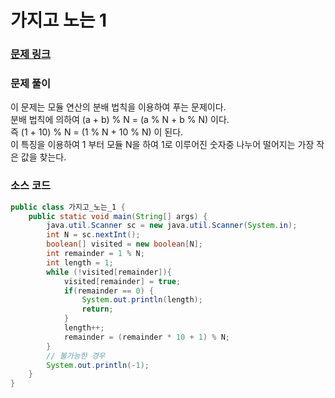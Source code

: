 # 가지고 노는 1

### [문제 링크](https://www.notion.so/Java-1513fd42b42d804e9a39f6fb89d6766a)


### 문제 풀이
이 문제는 모듈 연산의 분배 법칙을 이용하여 푸는 문제이다. </br>
분배 법칙에 의하여 (a + b) % N = (a % N + b % N) 이다.  </br>
즉 (1 + 10) % N = (1 % N + 10 % N) 이 된다. </br>
이 특징을 이용하여 1 부터 모듈 N을 하여 1로 이루어진 숫자중 나누어 떨어지는 가장 작은 값을 찾는다. </br>

### 소스 코드

```java
public class 가지고_노는_1 {
    public static void main(String[] args) {
        java.util.Scanner sc = new java.util.Scanner(System.in);
        int N = sc.nextInt();
        boolean[] visited = new boolean[N];
        int remainder = 1 % N;
        int length = 1;
        while (!visited[remainder]){
            visited[remainder] = true;
            if(remainder == 0) {
                System.out.println(length);
                return;
            }
            length++;
            remainder = (remainder * 10 + 1) % N;
        }
        // 불가능한 경우
        System.out.println(-1);
    }
}

```